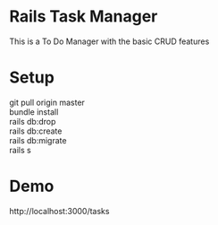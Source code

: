 # Rails Task Manager

This is a To Do Manager with the basic CRUD features

# Setup
git pull origin master </br>
bundle install </br>
rails db:drop </br>
rails db:create </br>
rails db:migrate </br>
rails s </br>

# Demo
http://localhost:3000/tasks
